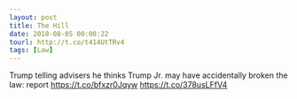 ```yaml
---
layout: post
title: The Hill
date: 2018-08-05 00:00:22
tourl: http://t.co/t414UtTRv4
tags: [Law]
---
```

Trump telling advisers he thinks Trump Jr. may have accidentally broken the law: report https://t.co/bfxzr0Jqyw https://t.co/378usLFfV4